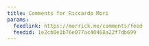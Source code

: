```yaml
---
title: Comments for Riccardo Mori
params:
  feedlink: https://morrick.me/comments/feed
  feedid: 1e2cb0e1b76e077ac40468a22f7db699
---
```


